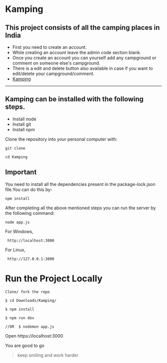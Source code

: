 # Kamping
**This project consists of all the camping places in India**
---
- First you need to create an account.
- While creating an account leave the admin code section blank.
- Once you create an account you can yourself add any campground or comment on someone else's campground.
- There is a edit and delete button also available in case if you want to edit/delete your campground/comment.
- [Kamping](https://vast-plains-35866.herokuapp.com/)
---

## Kamping can be installed with the following steps.

* Install node
* Install git
* Install npm

Clone the repository into your personal computer with:
 
```
git clone 
```
```
cd Kamping
```
## Important
You need to install all the dependencies present in the package-lock.json file.You can do this by-

```
npm install
```

After completing all the above mentioned steps you can run the server by the following command:

```
node app.js
```
For Windows,
```
 http://localhost:3000
```


For Linux,
```
 http://127.0.0.1:3000
```


# Run the Project Locally
    Clone/ fork the repo 

    $ cd Downloads/Kamping/
    
    $ npm install
    
    $ npm run dev  
    
    //OR  $ nodemon app.js
    
    
Open https://localhost:3000
    
You are good to go
    
>keep smiling and work harder
